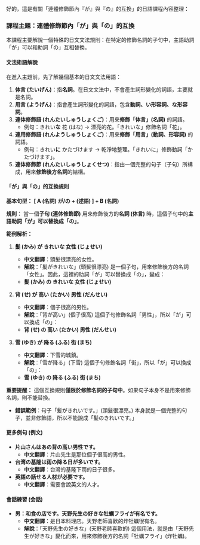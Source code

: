 
好的，這是有關「連體修飾節內『が』與『の』的互換」的日語課程內容整理：

### **課程主題：連體修飾節內「が」與「の」的互換**

本課程主要解說一個特殊的日文文法規則：在特定的修飾名詞的子句中，主語助詞「が」可以和助詞「の」互相替換。

#### **文法術語解說**

在進入主題前，先了解幾個基本的日文文法用語：

1.  **体言 (たいげん)**：指**名詞**。在日文文法中，不會產生詞形變化的詞語，主要就是名詞。
2.  **用言 (ようげん)**：指會產生詞形變化的詞語，包含**動詞、い形容詞、な形容詞**。
3.  **連体修飾語 (れんたいしゅうしょくご)**：用來**修飾「体言」(名詞)** 的詞語。
    -   例句：きれい**な** 花 (はな) → 漂亮的花。「きれいな」修飾名詞「花」。
4.  **連用修飾語 (れんようしゅうしょくご)**：用來**修飾「用言」(動詞、形容詞)** 的詞語。
    -   例句：きれい**に** かたづけます → 乾淨地整理。「きれいに」修飾動詞「かたづけます」。
5.  **連体修飾節 (れんたいしゅうしょくせつ)**：指由一個完整的句子（子句）所構成，用來**修飾後方名詞**的結構。

#### **「が」與「の」的互換規則**

**基本句型：**
**[ A (名詞) が/の + (述語) ] + B (名詞)**

**規則：**
當一個**子句 (連体修飾節)** 用來修飾後方的**名詞 (体言)** 時，這個子句中的**主語助詞「が」可以替換成「の」**。

**範例解析：**

1.  **髪 (かみ) が きれいな 女性 (じょせい)**
    -   **中文翻譯**：頭髮很漂亮的女性。
    -   **解說**：「髪がきれいな」(頭髮很漂亮) 是一個子句，用來修飾後方的名詞「女性」。因此，這裡的助詞「が」可以替換成「の」，變成：
    -   **髪 (かみ) の きれいな 女性 (じょせい)**

2.  **背 (せ) が 高い (たかい) 男性 (だんせい)**
    -   **中文翻譯**：個子很高的男性。
    -   **解說**：「背が高い」(個子很高) 這個子句修飾名詞「男性」，所以「が」可以換成「の」：
    -   **背 (せ) の 高い (たかい) 男性 (だんせい)**

3.  **雪 (ゆき) が 降る (ふる) 街 (まち)**
    -   **中文翻譯**：下雪的城鎮。
    -   **解說**：「雪が降る」(下雪) 這個子句修飾名詞「街」，所以「が」可以換成「の」：
    -   **雪 (ゆき) の 降る (ふる) 街 (まち)**

**重要提醒：**
這個互換規則**僅限於修飾名詞的子句中**。如果句子本身不是用來修飾名詞，則不能替換。
-   **錯誤範例**：句子「髪がきれいです。」(頭髮很漂亮。) 本身就是一個完整的句子，並非修飾語，所以不能說成「髪のきれいです。」

#### **更多例句 (例文)**

-   **片山さんはあの背の高い男性です。**
    -   **中文翻譯**：片山先生是那位個子很高的男性。
-   **台湾の基隆は雨の降る日が多いです。**
    -   **中文翻譯**：台灣的基隆下雨的日子很多。
-   **英語の話せる人材が必要です。**
    -   **中文翻譯**：需要會說英文的人才。

#### **會話練習 (会話)**

-   **男：和食の店です。天野先生の好きな牡蠣フライが有名です。**
    -   **中文翻譯**：是日本料理店。天野老師喜歡的炸牡蠣很有名。
    -   **解說**：「天野先生の好きな」(天野老師喜歡的) 這個用法，就是由「天野先生が好きな」變化而來，用來修飾後方的名詞「牡蠣フライ」(炸牡蠣)。

